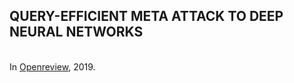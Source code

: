 ## QUERY-EFFICIENT META ATTACK TO DEEP NEURAL NETWORKS
<br>In [Openreview](https://openreview.net/forum?id=Skxd6gSYDS), 2019.

